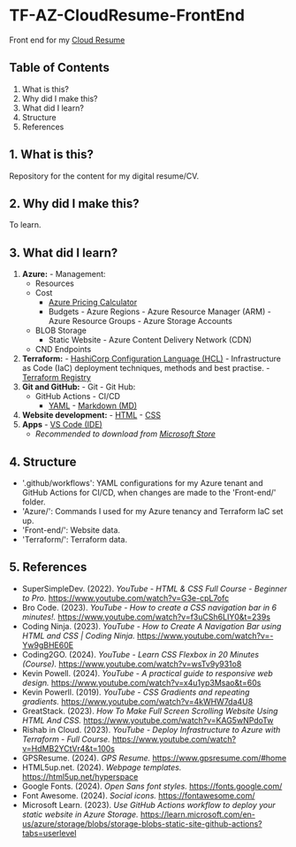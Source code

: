 # **TF-AZ-CloudResume-FrontEnd**
Front end for my [Cloud Resume](https://tf-az-cdn-obedresume.azureedge.net/)

## **Table of Contents**
  1. What is this?
  2. Why did I make this?
  3. What did I learn?
  4. Structure
  4. References

## **1. What is this?**
Repository for the content for my digital resume/CV.<br>

## **2. Why did I make this?**
To learn.

## **3. What did I learn?**
  1. **Azure:**
    - Management:
        - Resources
        - Cost
          - [Azure Pricing Calculator](https://azure.microsoft.com/en-us/pricing/calculator/?msockid=2a753966bbdc602b00612d80baee61e7)
          - Budgets
    - Azure Regions
    - Azure Resource Manager (ARM)
    - Azure Resource Groups
    - Azure Storage Accounts
      - BLOB Storage
          - Static Website
    - Azure Content Delivery Network (CDN)
      - CND Endpoints
  2. **Terraform:**
    - [HashiCorp Configuration Language (HCL)](https://github.com/Obed213/TF-AZ-CloudResume-FrontEnd/blob/main/Terraform/main.tf)
    - Infrastructure as Code (IaC) deployment techniques, methods and best practise.
    - [Terraform Registry](https://registry.terraform.io/)
  3. **Git and GitHub:**
    - Git
    - Git Hub:
      - GitHub Actions - CI/CD
        - [YAML](https://github.com/Obed213/TF-AZ-CloudResume-FrontEnd/blob/main/.github/workflows/frontend.main.yml)
    - [Markdown (MD)](https://github.com/Obed213/TF-AZ-CloudResume-FrontEnd/blob/main/README.md?plain=1)
  4. **Website development:**
    - [HTML](https://github.com/Obed213/TF-AZ-CloudResume-FrontEnd/blob/main/Front-end/index.html)
    - [CSS](https://github.com/Obed213/TF-AZ-CloudResume-FrontEnd/blob/main/Front-end/styles/main.css)
  5. **Apps**
    - [VS Code (IDE)](https://code.visualstudio.com/Download)
      - *Recommended to download from [Microsoft Store](https://apps.microsoft.com/store/detail/XP9KHM4BK9FZ7Q?ocid=pdpshare)*

## **4. Structure**
  - '.github/workflows': YAML configurations for my Azure tenant and GitHub Actions for CI/CD, when changes are made to the 'Front-end/' folder.
  - 'Azure/': Commands I used for my Azure tenancy and Terraform IaC set up.
  - 'Front-end/': Website data.
  - 'Terraform/': Terraform data.

## **5. References**
  - SuperSimpleDev. (2022). *YouTube - HTML & CSS Full Course - Beginner to Pro.* https://www.youtube.com/watch?v=G3e-cpL7ofc
  - Bro Code. (2023). *YouTube - How to create a CSS navigation bar in 6 minutes!.* https://www.youtube.com/watch?v=f3uCSh6LIY0&t=239s
  - Coding Ninja. (2023). *YouTube - How to Create A Navigation Bar using HTML and CSS | Coding Ninja.* https://www.youtube.com/watch?v=-Yw9gBHE60E
  - Coding2GO. (2024). *YouTube - Learn CSS Flexbox in 20 Minutes (Course).* https://www.youtube.com/watch?v=wsTv9y931o8
  - Kevin Powell. (2024). *YouTube - A practical guide to responsive web design.* https://www.youtube.com/watch?v=x4u1yp3Msao&t=60s
  - Kevin Powerll. (2019). *YouTube - CSS Gradients and repeating gradients.*  https://www.youtube.com/watch?v=4kWHW7da4U8
  - GreatStack. (2023). *How To Make Full Screen Scrolling Website Using HTML And CSS.* https://www.youtube.com/watch?v=KAG5wNPdoTw
  - Rishab in Cloud. (2023). *YouTube - Deploy Infrastructure to Azure with Terraform - Full Course.* https://www.youtube.com/watch?v=HdMB2YCtVr4&t=100s
  - GPSResume. (2024). *GPS Resume.* https://www.gpsresume.com/#home
  - HTML5up.net. (2024). *Webpage templates.*  https://html5up.net/hyperspace
  - Google Fonts. (2024). *Open Sans font styles.* https://fonts.google.com/
  - Font Awesome. (2024). *Social icons.* https://fontawesome.com/
  - Microsoft Learn. (2023). *Use GitHub Actions workflow to deploy your static website in Azure Storage.* https://learn.microsoft.com/en-us/azure/storage/blobs/storage-blobs-static-site-github-actions?tabs=userlevel



